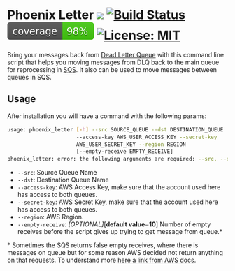 # Phoenix Letter ![](https://img.shields.io/pypi/pyversions/phoenix_letter.svg) [![Build Status](https://travis-ci.com/renanvieira/phoenix-letter.svg?branch=master)](https://travis-ci.com/renanvieira/phoenix-letter) ![](coverage.svg) [![License: MIT](https://img.shields.io/badge/License-MIT-yellow.svg)](https://opensource.org/licenses/MIT)
 
Bring your messages back from [Dead Letter Queue](https://en.wikipedia.org/wiki/Dead_letter_queue) with this command line script that helps you moving messages from DLQ back to the main queue for reprocessing in [SQS](https://aws.amazon.com/sqs/?nc1=h_ls). It also can be used to move messages between queues in SQS.

## Usage

After installation you will have a command with the following params:
```bash
usage: phoenix_letter [-h] --src SOURCE_QUEUE --dst DESTINATION_QUEUE
                      --access-key AWS_USER_ACCESS_KEY --secret-key
                      AWS_USER_SECRET_KEY --region REGION
                      [--empty-receive EMPTY_RECEIVE]
phoenix_letter: error: the following arguments are required: --src, --dst, --access-key, --secret-key, --region
```

* `--src`: Source Queue Name
* `--dst`: Destination Queue Name
* `--access-key`: AWS Access Key, make sure that the account used here has access to both queues.
* `--secret-key`: AWS Secret Key, make sure that the account used here has access to both queues.
* `--region`: AWS Region.
* `--empty-receive`: _[OPTIONAL]_[**default value=10**] Number of empty receives before the script gives up trying to get message from queue.*

\* Sometimes the SQS returns false empty receives, where there is messages on queue but for some reason AWS decided not 
return anything on that requests. To understand more [here a link from AWS docs](https://docs.aws.amazon.com/AWSSimpleQueueService/latest/SQSDeveloperGuide/sqs-long-polling.html).
